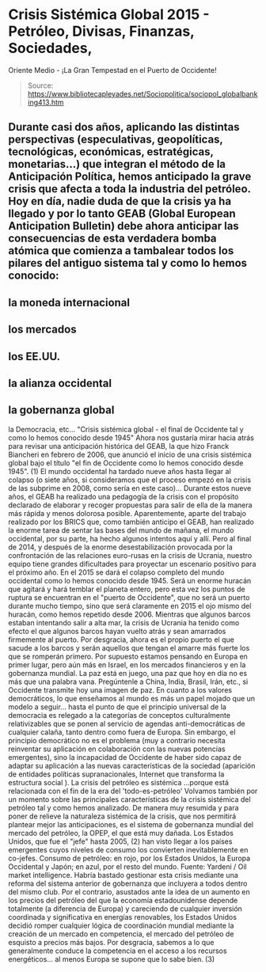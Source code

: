 # Crisis Sistémica Global 2015 - Petróleo, Divisas, Finanzas, Sociedades, 
Oriente Medio - ¡La Gran Tempestad en el Puerto de Occidente!

> Source: https://www.bibliotecapleyades.net/Sociopolitica/sociopol_globalbanking413.htm

Durante casi dos años,
aplicando las distintas perspectivas (especulativas,
geopolíticas, tecnológicas, económicas,
estratégicas, monetarias...) que integran el método
de la Anticipación Política, hemos anticipado la
grave crisis que afecta a toda la industria del
petróleo.
Hoy en día, nadie duda
de que la crisis ya ha llegado y por lo tanto
GEAB (Global
European Anticipation Bulletin) debe ahora anticipar las consecuencias de esta
verdadera bomba atómica que comienza a tambalear
todos los pilares del antiguo sistema tal y como lo
hemos conocido:
-
la moneda
internacional
-
los mercados
-
los EE.UU.
-
la
alianza occidental
-
la gobernanza global
-
la
Democracia, etc...
"Crisis sistémica global - el final de Occidente
tal y como lo hemos conocido desde 1945"
Ahora nos gustaría mirar hacia atrás para revisar
una anticipación histórica del GEAB, la que hizo
Franck Biancheri en febrero de 2006, que anunció
el inicio de una crisis sistémica global bajo el
título "el fin de Occidente como lo hemos conocido
desde 1945". (1)
El mundo occidental ha tardado nueve años hasta
llegar al colapso (o siete años, si consideramos que
el proceso empezó en la crisis de las subprime en
2008, como sería en este caso)...
Durante estos nueve
años, el GEAB ha realizado una pedagogía de la
crisis con el propósito declarado de elaborar y
recoger propuestas para salir de ella de la manera
más rápida y menos dolorosa posible.
Aparentemente, aparte
del trabajo realizado por
los BRICS que, como
también anticipo el GEAB, han realizado la enorme
tarea de sentar las bases del mundo de mañana, el
mundo occidental, por su parte, ha hecho algunos
intentos aquí y allí.
Pero al final de 2014, y
después de la enorme desestabilización provocada por
la confrontación de las relaciones euro-rusas en
la
crisis de Ucrania, nuestro equipo tiene grandes
dificultades para proyectar un escenario positivo
para el próximo año.
En el 2015 se dará el colapso completo del mundo
occidental como lo hemos conocido desde 1945.
Será un enorme huracán
que agitará y hará temblar el planeta entero, pero
esta vez los puntos de ruptura se encuentran en el
"puerto de Occidente", que no será un puerto durante
mucho tiempo, sino que será claramente en 2015 el
ojo mismo del huracán, como hemos repetido desde
2006.
Mientras que algunos
barcos estaban intentando salir a alta mar, la
crisis de Ucrania ha tenido como efecto el que
algunos barcos hayan vuelto atrás y sean amarrados
firmemente al puerto.
Por desgracia, ahora es
el propio puerto el que sacude a los barcos y serán
aquellos que tengan el amarre más fuerte los que se
romperán primero. Por supuesto estamos pensando en
Europa en primer lugar, pero aún más en Israel, en
los mercados financieros y en la gobernanza mundial.
La paz está en juego, una paz que hoy en día no es
más que una palabra vana.
Pregúntenle a China,
India, Brasil, Irán, etc., si Occidente transmite
hoy una imagen de paz.
En cuanto a los valores
democráticos, lo que enseñamos al mundo es más un
papel mojado que un modelo a seguir... hasta el
punto de que el principio universal de la democracia
es relegado a la categorías de conceptos
culturalmente relativizables que se ponen al
servicio de agendas anti-democráticas de cualquier
calaña, tanto dentro como fuera de Europa.
Sin embargo, el
principio democrático no es el problema (muy a
contrario necesita reinventar su aplicación en
colaboración con las nuevas potencias emergentes),
sino la incapacidad de Occidente de haber sido capaz
de adaptar su aplicación a las nuevas
características de la sociedad (aparición de
entidades políticas supranacionales, Internet que
transforma la estructura social
).
La crisis del petróleo es sistémica
...porque está relacionada con el
fin de la era del 'todo-es-petróleo'
Volvamos también por un momento sobre las
principales características de la crisis sistémica
del petróleo tal y como hemos analizado.
De manera muy resumida y
para poner de relieve la naturaleza sistémica de la
crisis, que nos permitirá plantear mejor las
anticipaciones, es el sistema de gobernanza mundial
del mercado del petróleo, la
OPEP, el que está
muy dañada.
Los Estados Unidos, que
fue el "jefe" hasta 2005, (2) han
visto llegar a los países emergentes cuyos niveles
de consumo los convierten inevitablemente en
co-jefes.
Consumo de petróleo:
en
rojo, por los Estados Unidos, la Europa Occidental y
Japón;
en
azul, por el resto del mundo.
Fuente: Yardeni / Oil market intelligence.
Habría bastado gestionar esta crisis mediante una
reforma del sistema anterior de gobernanza que
incluyera a todos dentro del mismo club.
Por el contrario,
asustados ante la idea de un aumento en los precios
del petróleo del que la economía estadounidense
depende totalmente (a diferencia de Europa) y
careciendo de cualquier inversión coordinada y
significativa en energías renovables, los Estados
Unidos decidió romper cualquier lógica de
coordinación mundial mediante la creación de un
mercado en competencia, el mercado del petróleo de
esquisto a precios más bajos.
Por desgracia, sabemos a
lo que generalmente conduce la competencia en el
acceso a los recursos energéticos... al menos Europa
se supone que lo sabe bien. (3)
